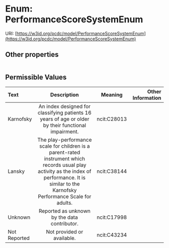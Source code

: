 
# Enum: PerformanceScoreSystemEnum




URI: [https://w3id.org/pcdc/model/PerformanceScoreSystemEnum](https://w3id.org/pcdc/model/PerformanceScoreSystemEnum)


## Other properties

|  |  |  |
| --- | --- | --- |

## Permissible Values

| Text | Description | Meaning | Other Information |
| :--- | :---: | :---: | ---: |
| Karnofsky | An index designed for classifying patients 16 years of age or older by their functional impairment. | ncit:C28013 |  |
| Lansky | The play-performance scale for children is a parent-rated instrument which records usual play activity as the index of performance. It is similar to the Karnofsky Performance Scale for adults. | ncit:C38144 |  |
| Unknown | Reported as unknown by the data contributor. | ncit:C17998 |  |
| Not Reported | Not provided or available. | ncit:C43234 |  |

